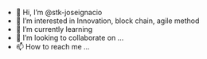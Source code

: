 - 👋 Hi, I’m @stk-joseignacio
- 👀 I’m interested in Innovation, block chain, agile method
- 🌱 I’m currently learning 
- 💞️ I’m looking to collaborate on ...
- 📫 How to reach me ...

<!---
stk-joseignacio/stk-joseignacio is a ✨ special ✨ repository because its `README.md` (this file) appears on your GitHub profile.
You can click the Preview link to take a look at your changes.
--->
